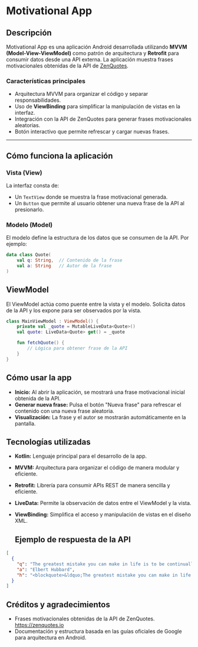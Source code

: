 # Motivational App  

## Descripción  

Motivational App es una aplicación Android desarrollada utilizando **MVVM (Model-View-ViewModel)** como patrón de arquitectura y **Retrofit** para consumir datos desde una API externa. La aplicación muestra frases motivacionales obtenidas de la API de [ZenQuotes](https://zenquotes.io).  

### **Características principales**  
- Arquitectura MVVM para organizar el código y separar responsabilidades.  
- Uso de **ViewBinding** para simplificar la manipulación de vistas en la interfaz.  
- Integración con la API de ZenQuotes para generar frases motivacionales aleatorias.  
- Botón interactivo que permite refrescar y cargar nuevas frases.  

---

## **Cómo funciona la aplicación**  

### **Vista (View)**  
La interfaz consta de:  
- Un `TextView` donde se muestra la frase motivacional generada.  
- Un `Button` que permite al usuario obtener una nueva frase de la API al presionarlo.  

### **Modelo (Model)**  
El modelo define la estructura de los datos que se consumen de la API. Por ejemplo:  

```kotlin  
data class Quote(  
    val q: String,  // Contenido de la frase  
    val a: String   // Autor de la frase  
)
```

## ViewModel
El ViewModel actúa como puente entre la vista y el modelo. Solicita datos de la API y los expone para ser observados por la vista.

```kotlin  
class MainViewModel : ViewModel() {  
    private val _quote = MutableLiveData<Quote>()  
    val quote: LiveData<Quote> get() = _quote  

    fun fetchQuote() {  
        // Lógica para obtener frase de la API  
    }  
}  
```

## **Cómo usar la app**
- **Inicio:** Al abrir la aplicación, se mostrará una frase motivacional inicial obtenida de la API.
- **Generar nueva frase:** Pulsa el botón "Nueva frase" para refrescar el contenido con una nueva frase aleatoria.
- **Visualización:** La frase y el autor se mostrarán automáticamente en la pantalla.

## **Tecnologías utilizadas**
- **Kotlin:** Lenguaje principal para el desarrollo de la app.
- **MVVM:** Arquitectura para organizar el código de manera modular y eficiente.
- **Retrofit:** Librería para consumir APIs REST de manera sencilla y eficiente.
- **LiveData:** Permite la observación de datos entre el ViewModel y la vista.
- **ViewBinding:** Simplifica el acceso y manipulación de vistas en el diseño XML.

  ## **Ejemplo de respuesta de la API**

```json
[  
  {  
    "q": "The greatest mistake you can make in life is to be continually fearing you will make one.",  
    "a": "Elbert Hubbard",  
    "h": "<blockquote>&ldquo;The greatest mistake you can make in life is to be continually fearing you will make one.&rdquo; &mdash; <footer>Elbert Hubbard</footer></blockquote>"  
  }  
]  
```

## **Créditos y agradecimientos**
- Frases motivacionales obtenidas de la API de ZenQuotes. https://zenquotes.io
- Documentación y estructura basada en las guías oficiales de Google para arquitectura en Android.
